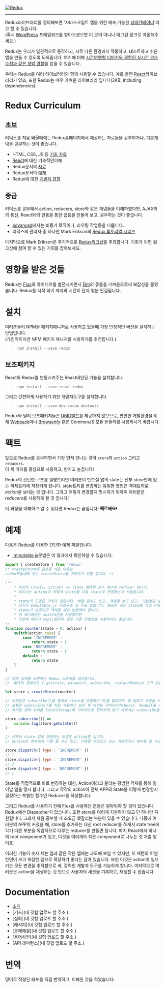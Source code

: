 [![Redux](/image/ReduxIcon.PNG)](https://github.com/reduxjs/redux)

---

Redux라이브러리를 정의해보면 '자바스크립트 앱을 위한 예측 가능한 [상태컨테이너](https://github.com/junu126/Redux-tutorial/blob/master/State_container.md)'라고 할 수 있습니다.  
(혹시 [WordPress](https://reduxframework.com/) 프레임워크를 찾아오셨으면 이 곳이 아니니 태그된 링크로 이동해주세요.)  

Redux는 우리가 일관적으로 동작하고, 서로 다른 환경에서 작동하고, 테스트하고 쉬운 앱을 만들 수 있도록 도와줍니다. 여기에 더해 [시간여행형 디버거와 결합된 실시간 코드 수정과 같은 개발 경험](https://github.com/reduxjs/redux-devtools)을 얻을 수 있습니다.

우리는 Redux를 여러 라이브러리와 함께 사용할 수 있습니다. 예를 들면 [React](https://reactjs.org/)라이브러리가 있죠, 또한 Redux는 매우 가벼운 라이브러리 입니다(2KB, including dependencies).

# Redux Curriculum
## 초보
리덕스를 처음 배울때에는 Redux홈페이지에서 제공하는 자료들을 공부하거나, 기본개념을 공부하는 것이 좋습니다.
- HTML, CSS, JS 등 [기초 자료](https://www.w3schools.com/)
- [React](https://reactjs.org/tutorial/tutorial.html)에 대한 기초적인이해
- Redux문서의 [자료](https://redux.js.org/basics)
- Redux문서의 [예제](https://redux.js.org/introduction/examples)
- Redux에 대한 [개발자 경험](https://medium.com/@Dev_Bono/%EB%8B%B9%EC%8B%A0%EC%97%90%EA%B2%8C-redux%EB%8A%94-%ED%95%84%EC%9A%94-%EC%97%86%EC%9D%84%EC%A7%80%EB%8F%84-%EB%AA%A8%EB%A6%85%EB%8B%88%EB%8B%A4-b88dcd175754)

## 중급
리덕스를 공부해서 action, reducers, store와 같은 개념들을 이해하였다면, AJAX와의 통신, React와의 연동을 통한 앱등을 만들어 보고, 공부하는 것이 좋습니다.
- [advanced](https://redux.js.org/advanced)에서는 비동기 로직이나, 라우팅 작업등을 다룹니다.
- 리덕스의 관리자 중 하나인 Mark Erikson의 [Redux 튜토리얼 시리즈](http://blog.isquaredsoftware.com/series/practical-redux/)

마지막으로 Mark Erikson은 주기적으로 [Redux워크샵](https://github.com/reduxjs/redux#redux-workshops)을 주최합니다. 기회가 되면 워크샵에 참여 할 수 있는 기회를 잡아보세요.



# 영향을 받은 것들
Redux는 [Flux](http://facebook.github.io/flux/)의 아이디어를 발전시키면서 [Elm](https://github.com/evancz/elm-architecture-tutorial/)의 큐들을 가져옴으로써 복잡성을 줄였습니다. Redux를 시작 하기 까지의 시간이 단지 몇분 안걸립니다.

# 설치
여러분들이 NPM을 패키지매니저로 사용하고 있을때 가장 안정적인 버전을 설치하는 방법입니다.  
(개인적이지만 NPM 패키지 매니저를 사용하기를 추천합니다.)
>`npm install --save redux`

## 보조패키지
React와 Redux를 연동시켜주는 React바인딩 기술을 설치합니다.
> `npm install --save react-redux`  

그리고 간편하게 사용하기 위한 개발자도구를 설치합니다.
> `npm install --save-dev redux-devtools`  

Redux와 달리 보조패키지들은 [UMD빌드](https://github.com/umdjs/umd)를 제공하지 않으므로, 편안한 개발환경을 위해 [Webpack](https://webpack.js.org/)이나 [Browserify](browserify.org/) 같은 CommonJS 모듈 번들러를 사용하시기 바랍니다.

# 팩트
앞으로 Redux를 공부하면서 가장 먼저 만나는 것이 `store`와 `action` 그리고 `reducers`.  
이 세 가지를 중심으로 사용하고, 만지고 놀겁니다!  

Redux의 간단한 구조를 설명드리면 여러분이 만드실 앱의 state는 전부 *store*안에 있는 객체트리에 저장되게 됩니다. state트리를 변경하는 유일한 방법은 객체트리로 *action*을 보내는 것 입니다. 그리고 어떻게 변경할지 명시하기 위하여 여러분은 *reducers*를 사용하게 될 것 입니다!

이 과정을 이해하고 알 수 있다면 Redux는 끝입니다! 
~~**팩트에요!**~~

# 예제
다음은 Redux를 이용한 간단한 예제 파일입니다.

* [Immutable.js](https://github.com/junu126/Redux-tutorial/blob/master/Immutable.md)문법은 이 링크에서 확인하실 수 있습니다.

```javascript
import { createStore } from 'redux'
/* createStore에 괄호를 씌운 이유는 
redux모듈내에 있는 createStore를 가져오기 위함 입니다. */

/**
    * 이것이 (state, action) => state 형태의 순수 함수인 reducer 입니다.
    * 리듀서는 action이 어떻게 state를 다음 state로 변경하는지 서술합니다.
    * 
    * state의 모양은 저희가 정합니다. 배열 일수도 있고, 객체일 수도 있고, 기본형일 수도 있습니다.
    * 심지어 Immutable.js 자료구조 일 수도 있습니다. 중요한 점은 state를 직접 건들이면 안되며 
    * state가 변경되면 객체를 새로 반환해야 합니다.
    * 이 예시에서는 switch문을 사용했지만
    * 기호에 따라서 map()함수와 같은 다른 컨벤션을 사용하셔도 좋습니다.
*/
function counter(state = 0, action) {
    switch(action.type) {
        case 'INCREMENT' :
            return state + 1
        case 'DECREMENT' :
            return state - 1
        default : 
            return state
    }
}

// 앱의 상태를 보관하는 Redux 스토어를 생성합니다.
//  API의 종류로는 { getstate, dispatch, subscribe, replaceReducer }가 있습니다.

let store = createStore(counter)

// 여러분은 subscribe()를 통해서 state를 변경해서 UI를 업데이트 해 달라고 요청을 보낼 수 있습니다.
// 보통은 subscribe()를 직접 사용하기 보단 뷰 바인딩 라이브러리(React, Redux)를 사용합니다.
// 하지만 현재 상태를 localStorage에 지속적으로 편리하게 넣기 위해서는 subscribe을 사용하는 것이 좋습니다.

store.subscribe(() => 
    console.log(store.getstate())
)

// 내부의 state 값을 변경하는 방법은 action뿐 입니다.
// action은 연속해서 나열 할 수도 있고, 기록할 수도잇고 또는 저장하거나 재사용 할 수도 있습니다.

store.dispatch({ type : 'INCREMENT' })
// 1
store.dispatch({ type : 'INCREMENT' })
// 2
store.dispatch({ type : 'DRCREMENT' })
// 1
```

State를 직접적으로 바로 변경하는 대신, Action이라고 불리는 평범한 객체를 통해 일어날 일을 명시 합니다. 그리고 각각의 action이 전체 APP의 State를 어떻게 변경할지 결정하는 특별한 함수인 Reducer를 작성합니다.

그리고 Redux를 사용하기 전에 Flux를 사용하던 분들은 알아둬야 할 것이 있습니다.
Redux에선 Dispatcher가 없습니다. 또한 store를 여러게 지원하지 않고 단 하나만 지원합니다. 그래서 처음 공부할 때 조오금 했갈리는 부분이 있을 수 있습니다. 나중에 여러분의 APP이 커졌을 때, store를 추가하는 대신 root reducer를 쪼개서 state tree에 각기 다른 부분을 독립적으로 다루는 reducer를 만들면 됩니다. 마치 React에서 하나의 root component가 있고, 이것을 여러개의 작은 component로 나누는 것 처럼 말이죠.

이러한 기능이 숫자 세는 앱과 같은 작은 앱에는 과도해 보일 수 있지만, 이 패턴의 어썸한면이 크고 복잡한 앱으로 확장하기 좋다는 점이 있습니다. 또한 이것은 action이 일으키는 모든 변경을 추적함으로 써, 강력한 개발자 도구를 가능하게 합니다. 마지막으로 여러분은 action을 재생하는 것 만으로 사용자의 세션을 기록하고, 재생할 수 있습니다.

# Documentation

* [소개](https://github.com/junu126/Redux-tutorial/blob/master/Introduction)
* [기초](내 깃헙 업로드 할 주소.)
* [심화](내 깃헙 업로드 할 주소.)
* [레시피](내 깃헙 업로드 할 주소.)
* [문제해결](내 깃헙 업로드 할 주소.)
* [용어사전](내 깃헙 업로드 할 주소.)
* [API 레퍼런스](내 깃헙 업로드 할 주소.)

# 번역
영어로 작성된 레포를 직접 번역하고, 이해한 것을 적었습니다.